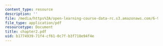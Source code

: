 ```yaml
---
content_type: resource
description: ''
file: /media/https%3A/open-learning-course-data-rc.s3.amazonaws.com/6-901-inventions-and-patents-fall-2005/b177493971f4cf610c7fb3f718e94f4e_chapter2.pdf
file_type: application/pdf
resourcetype: Document
title: chapter2.pdf
uid: b1774939-71f4-cf61-0c7f-b3f718e94f4e
---
```

